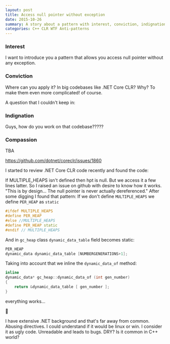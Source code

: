 ```yaml
---
layout: post
title: Access null pointer without exception
date: 2015-10-26
summary: A story about a pattern with interest, conviction, indignation and compassion in the end.
categories: C++ CLR WTF Anti-patterns
---
```


### Interest

I want to introduce you a pattern that allows you access null pointer without any exception.

### Conviction

Where can you apply it? In big codebases like .NET Core CLR? Why? To make them even more complicated! of course.

A question that I couldn't keep in:

### Indignation

Guys, how do you work on that codebase?????

### Compassion

TBA

https://github.com/dotnet/coreclr/issues/1860

I started to review .NET Core CLR code recently and found the code:

If MULTIPLE_HEAPS isn't defined then hpt is null. But we access it a few lines latter.
So I raised an issue on github with desire to know how it works.
"This is by design... The null pointer is never actually dereferenced."
After some digging I found that pattern:
If we don't define `MULTIPLE_HEAPS` we define `PER_HEAP` as `static`

```cpp
#ifdef MULTIPLE_HEAPS
#define PER_HEAP
#else //MULTIPLE_HEAPS
#define PER_HEAP static
#endif // MULTIPLE_HEAPS
```

And in `gc_heap` class `dynamic_data_table` field becomes static:

```cpp
PER_HEAP
dynamic_data dynamic_data_table [NUMBERGENERATIONS+1];
```

Taking into account that we inline the `dynamic_data_of` method:

```cpp
inline
dynamic_data* gc_heap::dynamic_data_of (int gen_number)
{
    return &dynamic_data_table [ gen_number ];
}
```

everything works...

:see_no_evil:



I have extensive .NET background and that's far away from common. Abusing directives. I could understand if it would be linux or win. I consider it as ugly code. Unreadable and leads to bugs.
DRY?
Is it common in C++ world?
